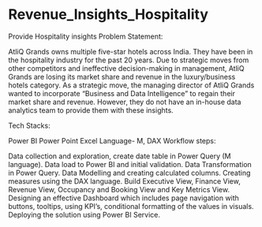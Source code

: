 # Revenue_Insights_Hospitality
Provide Hospitality insights
Problem Statement:

AtliQ Grands owns multiple five-star hotels across India. They have been in the hospitality industry for the past 20 years. Due to strategic moves from other competitors and ineffective decision-making in management, AtliQ Grands are losing its market share and revenue in the luxury/business hotels category. As a strategic move, the managing director of AtliQ Grands wanted to incorporate “Business and Data Intelligence” to regain their market share and revenue. However, they do not have an in-house data analytics team to provide them with these insights.

Tech Stacks:

Power BI
Power Point
Excel
Language- M, DAX
Workflow steps:

Data collection and exploration, create date table in Power Query (M language).
Data load to Power BI and initial validation.
Data Transformation in Power Query.
Data Modelling and creating calculated columns.
Creating measures using the DAX language.
Build Executive View, Finance View, Revenue View, Occupancy and Booking View and Key Metrics View.
Designing an effective Dashboard which includes page navigation with buttons, tooltips, using KPI’s, conditional formatting of the values in visuals.
Deploying the solution using Power BI Service.

